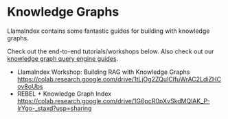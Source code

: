 # Knowledge Graphs

LlamaIndex contains some fantastic guides for building with knowledge graphs.

Check out the end-to-end tutorials/workshops below. Also check out our [knowledge graph query engine guides](../../module_guides/deploying/query_engine/modules.md).

- LlamaIndex Workshop: Building RAG with Knowledge Graphs <https://colab.research.google.com/drive/1tLjOg2ZQuIClfuWrAC2LdiZHCov8oUbs>
- REBEL + Knowledge Graph Index <https://colab.research.google.com/drive/1G6pcR0pXvSkdMQlAK_P-IrYgo-_staxd?usp=sharing>
